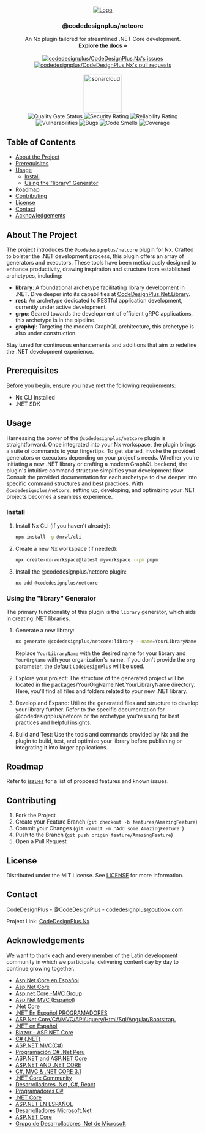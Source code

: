 <!-- PROJECT LOGO -->

<br />
<p align="center">
  <a href="https://github.com/codedesignplus/CodeDesignPlus.Nx/README">
    <img src="https://i.imgur.com/PwbGy0o.png" alt="Logo">
  </a>

  <h3 align="center">@codedesignplus/netcore</h3>

  <p align="center">
     An Nx plugin tailored for streamlined .NET Core development.
    <br />  
    <a href="https://codedesignplus.com">
      <strong>Explore the docs »</strong>
    </a>
    <br />
    <br />
    <a href="https://github.com/codedesignplus/CodeDesignPlus.Nx/issues">
      <img src="https://img.shields.io/github/issues/codedesignplus/CodeDesignPlus.Nx?color=0088ff&style=for-the-badge&logo=github" alt="codedesignplus/CodeDesignPlus.Nx's issues"/>
    </a>
    <a href="https://github.com/codedesignplus/CodeDesignPlus.Nx/pulls">
      <img src="https://img.shields.io/github/issues-pr/codedesignplus/CodeDesignPlus.Nx?color=0088ff&style=for-the-badge&logo=github"  alt="codedesignplus/CodeDesignPlus.Nx's pull requests"/>
    </a>
    <br />    
    <br />
    <img alt="sonarcloud" src="https://sonarcloud.io/images/project_badges/sonarcloud-white.svg" width="100">
    <br />
    <img alt="Quality Gate Status" src="https://sonarcloud.io/api/project_badges/measure?project=CodeDesignPlus.Nx.Key&metric=alert_status" />    
    <img alt="Security Rating" src="https://sonarcloud.io/api/project_badges/measure?project=CodeDesignPlus.Nx.Key&metric=security_rating"/>
    <img alt="Reliability Rating" src="https://sonarcloud.io/api/project_badges/measure?project=CodeDesignPlus.Nx.Key&metric=reliability_rating" />
    <img alt="Vulnerabilities" src="https://sonarcloud.io/api/project_badges/measure?project=CodeDesignPlus.Nx.Key&metric=vulnerabilities" />
    <img alt="Bugs" src="https://sonarcloud.io/api/project_badges/measure?project=CodeDesignPlus.Nx.Key&metric=bugs" />
    <img alt="Code Smells" src="https://sonarcloud.io/api/project_badges/measure?project=CodeDesignPlus.Nx.Key&metric=code_smells" />
    <img alt="Coverage" src="https://sonarcloud.io/api/project_badges/measure?project=CodeDesignPlus.Nx.Key&metric=coverage" />
  </p>
</p>

<!-- TABLE OF CONTENTS -->

## Table of Contents

- [About the Project](#about-the-project)
- [Prerequisites](#prerequisites)
- [Usage](#usage)
  - [Install](#install)
  - [Using the "library" Generator](#using-the-library-generator)
- [Roadmap](#roadmap)
- [Contributing](#contributing)
- [License](#license)
- [Contact](#contact)
- [Acknowledgements](#acknowledgements)

<!-- About The Project -->

## About The Project

The project introduces the `@codedesignplus/netcore` plugin for Nx. Crafted to bolster the .NET development process, this plugin offers an array of generators and executors. These tools have been meticulously designed to enhance productivity, drawing inspiration and structure from established archetypes, including:

- **library**: A foundational archetype facilitating library development in .NET. Dive deeper into its capabilities at [CodeDesignPlus.Net.Library](https://github.com/codedesignplus/CodeDesignPlus.Net.Library).
- **rest**: An archetype dedicated to RESTful application development, currently under active development.
- **grpc**: Geared towards the development of efficient gRPC applications, this archetype is in the pipeline.
- **graphql**: Targeting the modern GraphQL architecture, this archetype is also under construction.

Stay tuned for continuous enhancements and additions that aim to redefine the .NET development experience.


<!-- Prerequisites -->

## Prerequisites

Before you begin, ensure you have met the following requirements:

- Nx CLI installed
- .NET SDK

<!-- Usage -->

## Usage


Harnessing the power of the `@codedesignplus/netcore` plugin is straightforward. Once integrated into your Nx workspace, the plugin brings a suite of commands to your fingertips. To get started, invoke the provided generators or executors depending on your project's needs. Whether you're initiating a new .NET library or crafting a modern GraphQL backend, the plugin's intuitive command structure simplifies your development flow. Consult the provided documentation for each archetype to dive deeper into specific command structures and best practices. With `@codedesignplus/netcore`, setting up, developing, and optimizing your .NET projects becomes a seamless experience.

### Install

1. Install Nx CLI (if you haven't already):
   ```bash
   npm install -g @nrwl/cli
   ```
2. Create a new Nx workspace (if needed):
   ```bash
   npx create-nx-workspace@latest myworkspace --pm pnpm
   ```
3. Install the @codedesignplus/netcore plugin:
   ```bash
   nx add @codedesignplus/netcore
   ```

### Using the "library" Generator

The primary functionality of this plugin is the `library` generator, which aids in creating .NET libraries.

1. Generate a new library:
    ```bash
    nx generate @codedesignplus/netcore:library --name=YourLibraryName --org=YourOrgName
    ```
    Replace `YourLibraryName` with the desired name for your library and `YourOrgName` with your organization's name. If you don't provide the `org` parameter, the default `CodeDesignPlus` will be used.

2. Explore your project:
The structure of the generated project will be located in the packages/YourOrgName.Net.YourLibraryName directory. Here, you'll find all files and folders related to your new .NET library.

3. Develop and Expand:
Utilize the generated files and structure to develop your library further. Refer to the specific documentation for @codedesignplus/netcore or the archetype you're using for best practices and helpful insights.

4. Build and Test:
Use the tools and commands provided by Nx and the plugin to build, test, and optimize your library before publishing or integrating it into larger applications.

<!-- ROADMAP -->

## Roadmap

Refer to [issues](https://github.com/codedesignplus/CodeDesignPlus.Nx/issues) for a list of proposed features and known issues.

<!-- CONTRIBUTING -->

## Contributing

1. Fork the Project
2. Create your Feature Branch (`git checkout -b features/AmazingFeature`)
3. Commit your Changes (`git commit -m 'Add some AmazingFeature'`)
4. Push to the Branch (`git push origin feature/AmazingFeature`)
5. Open a Pull Request

<!-- LICENSE -->

## License

Distributed under the MIT License. See [LICENSE](LICENSE.md) for more information.

<!-- CONTACT -->

## Contact

CodeDesignPlus - [@CodeDesignPlus](https://www.facebook.com/Codedesignplus-115087913695067) - codedesignplus@outlook.com

Project Link: [CodeDesignPlus.Nx](https://github.com/codedesignplus/)

<!-- ACKNOWLEDGEMENTS -->

## Acknowledgements

We want to thank each and every member of the Latin development community in which we participate, delivering content day by day to continue growing together.

- [Asp.Net Core en Español](https://www.facebook.com/groups/291405831518163/?multi_permalinks=670205453638197)
- [Asp.Net Core](https://www.facebook.com/groups/aspcore/?multi_permalinks=3454898711268798)
- [Asp.net Core -MVC Group](https://www.facebook.com/groups/2400659736836389/?ref=group_browse)
- [Asp.Net MVC (Español)](https://www.facebook.com/groups/180056992071066/?ref=group_browse)
- [.Net Core](https://www.facebook.com/groups/1547819181920312/?ref=group_browse)
- [.NET En Español PROGRAMADORES](https://www.facebook.com/groups/1537580353178689/?ref=group_browse)
- [ASP.Net Core/C#/MVC/API/Jquery/Html/Sql/Angular/Bootstrap.](https://www.facebook.com/groups/302195073639460/?ref=group_browse)
- [.NET en Español](https://www.facebook.com/groups/1191799410855661/?ref=group_browse)
- [Blazor - ASP.NET Core](https://www.facebook.com/groups/324620021830833/?ref=group_browse)
- [C# (.NET)](https://www.facebook.com/groups/354915134536797/?ref=group_browse)
- [ASP.NET MVC(C#)](https://www.facebook.com/groups/663936840427220/?ref=group_browse)
- [Programación C# .Net Peru](https://www.facebook.com/groups/559287427442678/?ref=group_browse)
- [ASP.NET and ASP.NET Core](https://www.facebook.com/groups/160807057346964/?ref=group_browse)
- [ASP.NET AND .NET CORE](https://www.facebook.com/groups/147648562098634/?ref=group_browse)
- [C#, MVC & .NET CORE 3.1](https://www.facebook.com/groups/332314354403273/?ref=group_browse)
- [.NET Core Community](https://www.facebook.com/groups/2128178990740761/?ref=group_browse)
- [Desarrolladores .Net, C#, React](https://www.facebook.com/groups/2907866402565621/?ref=group_browse)
- [Programadores C#](https://www.facebook.com/groups/304179163001281/?ref=group_browse)
- [.NET Core](https://www.facebook.com/groups/136495930173074/?ref=group_browse)
- [ASP.NET EN ESPAÑOL](https://www.facebook.com/groups/507683892666901/?ref=group_browse)
- [Desarrolladores Microsoft.Net](https://www.facebook.com/groups/169250349939705/?ref=group_browse)
- [ASP.NET Core](https://www.facebook.com/groups/141597583026616/?ref=group_browse)
- [Grupo de Desarrolladores .Net de Microsoft](https://www.facebook.com/groups/15270556519/?ref=group_browse)
